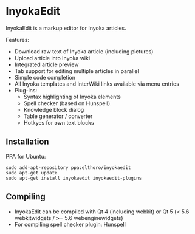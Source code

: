 # InyokaEdit
InyokaEdit is a markup editor for Inyoka articles.

Features:
* Download raw text of Inyoka article (including pictures)
* Upload article into Inyoka wiki
* Integrated article preview
* Tab support for editing multiple articles in parallel
* Simple code completion
* All Inyoka templates and InterWiki links available via menu entries
* Plug-ins:
  * Syntax highlighting of Inyoka elements
  * Spell checker (based on Hunspell)
  * Knowledge block dialog
  * Table generator / converter
  * Hotkyes for own text blocks

## Installation
PPA for Ubuntu:
```
sudo add-apt-repository ppa:elthoro/inyokaedit
sudo apt-get update
sudo apt-get install inyokaedit inyokaedit-plugins
```

## Compiling
* InyokaEdit can be compiled with Qt 4 (including webkit) or Qt 5 (< 5.6 webkitwidgets / >= 5.6 webenginewidgets)
* For compiling spell checker plugin: Hunspell
